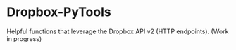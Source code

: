 # Dropbox-PyTools
Helpful functions that leverage the Dropbox API v2 (HTTP endpoints). (Work in progress)
